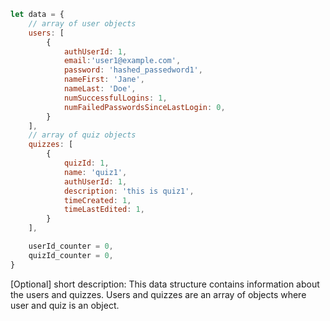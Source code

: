 ```javascript
let data = {
    // array of user objects 
    users: [
        {
            authUserId: 1,
            email:'user1@example.com',
            password: 'hashed_passedword1',
            nameFirst: 'Jane',
            nameLast: 'Doe',
            numSuccessfulLogins: 1,
            numFailedPasswordsSinceLastLogin: 0,
        }
    ],
    // array of quiz objects
    quizzes: [
        {
            quizId: 1,
            name: 'quiz1',
            authUserId: 1,
            description: 'this is quiz1',
            timeCreated: 1,
            timeLastEdited: 1,
        }
    ],

    userId_counter = 0,
    quizId_counter = 0,
}
```

[Optional] short description: This data structure contains information about the users and quizzes. Users and quizzes are an array of objects where user and quiz is an object.
